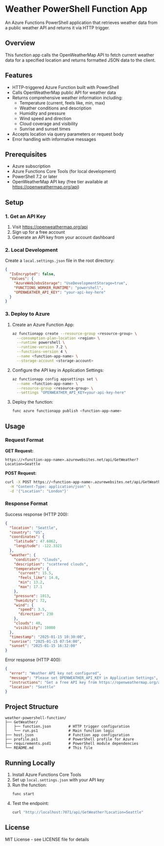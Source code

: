 # Weather PowerShell Function App

An Azure Functions PowerShell application that retrieves weather data from a public weather API and returns it via HTTP trigger.

## Overview

This function app calls the OpenWeatherMap API to fetch current weather data for a specified location and returns formatted JSON data to the client.

## Features

- HTTP-triggered Azure Function built with PowerShell
- Calls OpenWeatherMap public API for weather data
- Returns comprehensive weather information including:
  - Temperature (current, feels like, min, max)
  - Weather conditions and description
  - Humidity and pressure
  - Wind speed and direction
  - Cloud coverage and visibility
  - Sunrise and sunset times
- Accepts location via query parameters or request body
- Error handling with informative messages

## Prerequisites

- Azure subscription
- Azure Functions Core Tools (for local development)
- PowerShell 7.2 or later
- OpenWeatherMap API key (free tier available at https://openweathermap.org/api)

## Setup

### 1. Get an API Key

1. Visit https://openweathermap.org/api
2. Sign up for a free account
3. Generate an API key from your account dashboard

### 2. Local Development

Create a `local.settings.json` file in the root directory:

```json
{
  "IsEncrypted": false,
  "Values": {
    "AzureWebJobsStorage": "UseDevelopmentStorage=true",
    "FUNCTIONS_WORKER_RUNTIME": "powershell",
    "OPENWEATHER_API_KEY": "your-api-key-here"
  }
}
```

### 3. Deploy to Azure

1. Create an Azure Function App:
   ```bash
   az functionapp create --resource-group <resource-group> \
     --consumption-plan-location <region> \
     --runtime powershell \
     --runtime-version 7.2 \
     --functions-version 4 \
     --name <function-app-name> \
     --storage-account <storage-account>
   ```

2. Configure the API key in Application Settings:
   ```bash
   az functionapp config appsettings set \
     --name <function-app-name> \
     --resource-group <resource-group> \
     --settings "OPENWEATHER_API_KEY=your-api-key-here"
   ```

3. Deploy the function:
   ```bash
   func azure functionapp publish <function-app-name>
   ```

## Usage

### Request Format

**GET Request:**
```
https://<function-app-name>.azurewebsites.net/api/GetWeather?Location=Seattle
```

**POST Request:**
```bash
curl -X POST https://<function-app-name>.azurewebsites.net/api/GetWeather \
  -H "Content-Type: application/json" \
  -d '{"Location": "London"}'
```

### Response Format

Success response (HTTP 200):
```json
{
  "location": "Seattle",
  "country": "US",
  "coordinates": {
    "latitude": 47.6062,
    "longitude": -122.3321
  },
  "weather": {
    "condition": "Clouds",
    "description": "scattered clouds",
    "temperature": {
      "current": 15.5,
      "feels_like": 14.8,
      "min": 13.2,
      "max": 17.1
    },
    "pressure": 1013,
    "humidity": 72,
    "wind": {
      "speed": 3.5,
      "direction": 230
    },
    "clouds": 40,
    "visibility": 10000
  },
  "timestamp": "2025-01-15 10:30:00",
  "sunrise": "2025-01-15 07:54:00",
  "sunset": "2025-01-15 16:32:00"
}
```

Error response (HTTP 400):
```json
{
  "error": "Weather API key not configured",
  "message": "Please set OPENWEATHER_API_KEY in Application Settings",
  "instructions": "Get a free API key from https://openweathermap.org/api",
  "location": "Seattle"
}
```

## Project Structure

```
weather-powershell-function/
├── GetWeather/
│   ├── function.json        # HTTP trigger configuration
│   └── run.ps1              # Main function logic
├── host.json                # Function app configuration
├── profile.ps1              # PowerShell profile for Azure
├── requirements.psd1        # PowerShell module dependencies
└── README.md                # This file
```

## Running Locally

1. Install Azure Functions Core Tools
2. Set up `local.settings.json` with your API key
3. Run the function:
   ```bash
   func start
   ```
4. Test the endpoint:
   ```bash
   curl "http://localhost:7071/api/GetWeather?Location=Seattle"
   ```

## License

MIT License - see LICENSE file for details